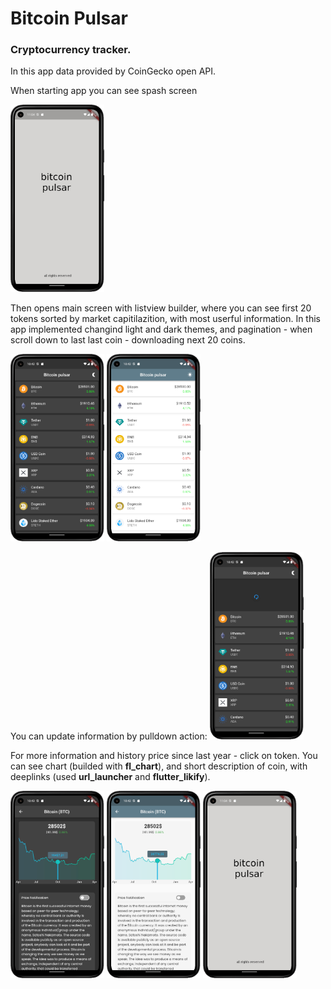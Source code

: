 # Bitcoin Pulsar

### Cryptocurrency tracker.

In this app data provided by CoinGecko open API.

When starting app you can see spash screen


<p float="left">
<img  width="150" height="300" src="screenshots/splash_screen.png">
</p>

Then opens main screen with listview builder, where you can see first 20 tokens sorted by market capitilazition, with most userful information.
In this app implemented changind light and dark themes, and pagination - when scroll down to last last coin - downloading next 20 coins.

<p float="left">
<img  width="150" height="300" src="screenshots/main_page_dark.png">
<img  width="150" height="300" src="screenshots/main_page_light.png">
</p>

You can update information by pulldown action:
<img  width="150" height="300" src="screenshots/main_page_pull_refresh.png">
</p>

For more information and history price since last year - click on token. You can see chart (builded with **fl_chart**), and short description of coin, with deeplinks (used **url_launcher** and **flutter_likify**).

<p>
<img  width="150" height="300" src="screenshots/chart_dark.png">
<img  width="150" height="300" src="screenshots/chart_light.png">
<img  width="150" height="300" src="screenshots/splash_screen.png">
</p>
